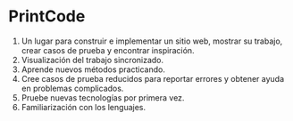 # PrintCode
1. Un lugar para construir e implementar un sitio web, mostrar su trabajo, crear casos de prueba y encontrar inspiración.
2. Visualización del trabajo sincronizado.
3. Aprende nuevos métodos practicando.
4. Cree casos de prueba reducidos para reportar errores y obtener ayuda en problemas complicados.
5. Pruebe nuevas tecnologías por primera vez.
6. Familiarización con los lenguajes.
